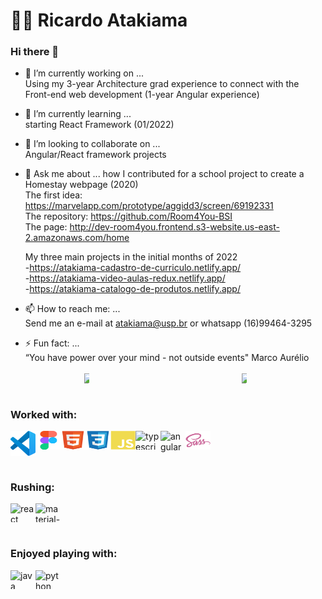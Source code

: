 # :man_technologist: Ricardo Atakiama 

### Hi there 👋

<!--
**Naneshoru/Naneshoru** is a ✨ _special_ ✨ repository because its `README.md` (this file) appears on your GitHub profile.
-->

- 🔭 I’m currently working on ... <br>
  Using my 3-year Architecture grad experience to connect with the Front-end web development (1-year Angular experience)

- 🌱 I’m currently learning ... <br>
  starting React Framework (01/2022)
  
- 👯 I’m looking to collaborate on ... <br>
  Angular/React framework projects 

- 💬 Ask me about ...
  how I contributed for a school project to create a Homestay webpage (2020) <br> 
  The first idea: https://marvelapp.com/prototype/aggidd3/screen/69192331 <br>
  The repository: https://github.com/Room4You-BSI <br>
  The page: http://dev-room4you.frontend.s3-website.us-east-2.amazonaws.com/home <br>
  
  My three main projects in the initial months of 2022 <br>
  -https://atakiama-cadastro-de-curriculo.netlify.app/ <br>
  -https://atakiama-video-aulas-redux.netlify.app/ <br>
  -https://atakiama-catalogo-de-produtos.netlify.app/ <br>

- 📫 How to reach me: ... <br>
  Send me an e-mail at atakiama@usp.br or whatsapp (16)99464-3295

- ⚡ Fun fact: ... <br>
“You have power over your mind - not outside events" Marco Aurélio

<div style="display: flex; justify-content: space-around" >
  <a>
    <img src="https://github-readme-stats.vercel.app/api?username=Naneshoru&show_icons=true&theme=radical" style="max-width: 50%" align="center" height="180em"/>
  </ a>
  <a>
    <img src="https://github-readme-stats.vercel.app/api/top-langs/?username=naneshoru&layout=compact&theme=radical&exclude_repo=trabalhos" style="max-width: 50%" align="center" height="180em" />
  </ a>
</div><br>

### Worked with:
<div style="display: flex">
  <img align="center" alt="Visual Studio Code" width="40" src="https://raw.githubusercontent.com/github/explore/80688e429a7d4ef2fca1e82350fe8e3517d3494d/topics/visual-studio-code/visual-studio-code.png">
  
 <img align="center" alt="figma" height="30" width="40" src="https://raw.githubusercontent.com/devicons/devicon/9f4f5cdb393299a81125eb5127929ea7bfe42889/icons/figma/figma-original.svg">

 <img align="center" alt="html" height="30" width="40" src="https://raw.githubusercontent.com/devicons/devicon/master/icons/html5/html5-original.svg">

 <img align="center" alt="css" height="30" width="40" src="https://raw.githubusercontent.com/devicons/devicon/master/icons/css3/css3-original.svg">  

 <img align="center" alt="js" height="30" width="40" src="https://raw.githubusercontent.com/devicons/devicon/master/icons/javascript/javascript-plain.svg">  
  
 <img align="center" alt="typescript" height="30" width="40" src="https://cdn.jsdelivr.net/gh/devicons/devicon/icons/typescript/typescript-original.svg">
  
 <img align="center" alt="angular" width="40" src="https://cdn.jsdelivr.net/gh/devicons/devicon/icons/angularjs/angularjs-original.svg">

 <img align="center" alt="sass" height="30" width="40" src="https://raw.githubusercontent.com/devicons/devicon/9f4f5cdb393299a81125eb5127929ea7bfe42889/icons/sass/sass-original.svg">
  
</div><br>

### Rushing:
<div style="display: flex">
  <img align="center" alt="react" height="30" width="40" src="https://cdn.jsdelivr.net/gh/devicons/devicon/icons/react/react-original.svg">
  
  <img align="center" alt="material-ui" height="30" width="40" src="https://cdn.jsdelivr.net/gh/devicons/devicon/icons/materialui/materialui-original.svg">
</div><br>

### Enjoyed playing with:
<div style="display: flex">
  <img align="center" alt="java" height="30" width="40" src="https://cdn.jsdelivr.net/gh/devicons/devicon/icons/java/java-original.svg">
  
  <img align="center" alt="python" height="30" width="40" src="https://cdn.jsdelivr.net/gh/devicons/devicon/icons/python/python-original.svg">
</div><br>
